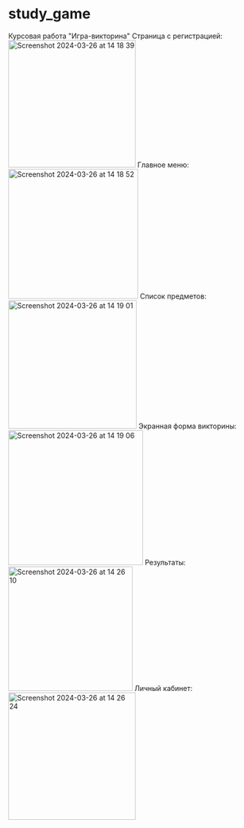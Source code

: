 # study_game
Курсовая работа "Игра-викторина"
Страница с регистрацией:
<img width="256" alt="Screenshot 2024-03-26 at 14 18 39" src="https://github.com/adi-khamitova/study_game/assets/109358398/40287c7c-8320-44dc-9621-8a394a2381c8">
Главное меню:
<img width="261" alt="Screenshot 2024-03-26 at 14 18 52" src="https://github.com/adi-khamitova/study_game/assets/109358398/16496daa-9962-4632-859e-1d67e54d35f1">
Список предметов:
<img width="258" alt="Screenshot 2024-03-26 at 14 19 01" src="https://github.com/adi-khamitova/study_game/assets/109358398/6930b46c-1534-4e3d-9ffc-28e63c8cad39">
Экранная форма викторины:
<img width="271" alt="Screenshot 2024-03-26 at 14 19 06" src="https://github.com/adi-khamitova/study_game/assets/109358398/b33701d5-fd78-42a6-a4dd-a15c5b6db5fd">
Результаты:
<img width="250" alt="Screenshot 2024-03-26 at 14 26 10" src="https://github.com/adi-khamitova/study_game/assets/109358398/db13120c-0fa6-44e9-8252-417de7a55328">
Личный кабинет:
<img width="256" alt="Screenshot 2024-03-26 at 14 26 24" src="https://github.com/adi-khamitova/study_game/assets/109358398/6eff0845-e2ad-4a59-8254-83adbb88692c">
